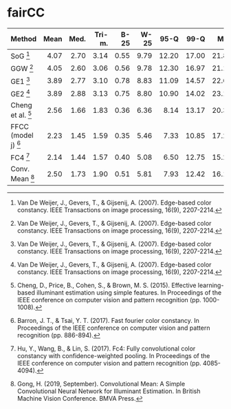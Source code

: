 # fairCC

| Method               | Mean | Med. | Tri-m. | B-25 | W-25 | 95-Q  | 99-Q  | Max   | Intra-patch | Inter-patches |
| :------------------- | ----:|-----:|-------:|-----:|-----:|------:|------:|------:|------------:|--------------:|
| SoG [^EB]             | 4.07	| 2.70 | 3.14	  | 0.55 | 9.79	| 12.20	| 17.00	| 21.89	| 0.18%       | 0.00%         |
| GGW [^EB]             | 4.05	| 2.60 | 3.06	  | 0.56 | 9.78	| 12.30	| 16.97	| 21.16 | 0.00%       | 0.00%         |
| GE1 [^EB]             | 3.89	| 2.77 | 3.10	  | 0.78 | 8.83	| 11.09	| 14.57	| 22.60 | 0.00%       | 0.00%         |
| GE2 [^EB]             | 3.89	| 2.88 | 3.13	  | 0.75 | 8.80	| 10.90	| 14.02	| 23.10 | 0.00%       | 0.00%         |
| Cheng et al. [^cheng] | 2.56	| 1.66 | 1.83   |	0.36 | 6.36	|  8.14 |	13.17	| 20.36 | tbc         | tbc           |
| FFCC (model j) [^ffcc]| 2.23  | 1.45 | 1.59   | 0.35 | 5.46 |  7.33 | 10.85 | 17.27 | 0.35%       | 5.46%         |
| FC4 [^fc4]            | 2.14  | 1.44 | 1.57   | 0.40 | 5.08 |  6.50 | 12.75 | 15.28 | 0.06%       | 4.28%         |
| Conv. Mean [^convmean]| 2.50	| 1.73 | 1.90   |	0.51 | 5.81 |  7.93 | 12.42 |	16.13 | 0.06%       | 3.81%         |


[^EB]: Van De Weijer, J., Gevers, T., & Gijsenij, A. (2007). Edge-based color constancy. IEEE Transactions on image processing, 16(9), 2207-2214.
[^cheng]: Cheng, D., Price, B., Cohen, S., & Brown, M. S. (2015). Effective learning-based illuminant estimation using simple features. In Proceedings of     the IEEE conference on computer vision and pattern recognition (pp. 1000-1008).
[^ffcc]: Barron, J. T., & Tsai, Y. T. (2017). Fast fourier color constancy. In Proceedings of the IEEE conference on computer vision and pattern             recognition (pp. 886-894).
[^fc4]: Hu, Y., Wang, B., & Lin, S. (2017). Fc4: Fully convolutional color constancy with confidence-weighted pooling. In Proceedings of the IEEE             conference   on computer vision and pattern recognition (pp. 4085-4094).
[^convmean]: Gong, H. (2019, September). Convolutional Mean: A Simple Convolutional Neural Network for Illuminant Estimation. In British Machine Vision       Conference. BMVA Press.
